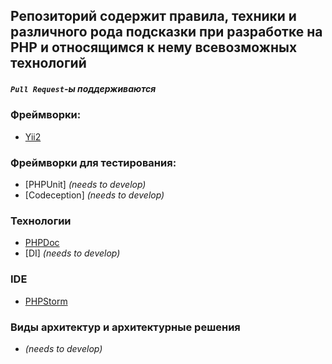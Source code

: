 ## Репозиторий содержит правила, техники и различного рода подсказки при разработке на PHP и относящимся к нему всевозможных технологий
##### `Pull Request`-ы поддерживаются

### Фреймворки:
- [Yii2](Yii2/readme.md)


### Фреймворки для тестирования:
- [PHPUnit] *(needs to develop)*
- [Codeception] *(needs to develop)*


### Технологии
- [PHPDoc](PHPDoc/readme.md)
- [DI] *(needs to develop)*


### IDE
- [PHPStorm](PhpStorm/readme.md)


### Виды архитектур и архитектурные решения
- *(needs to develop)*